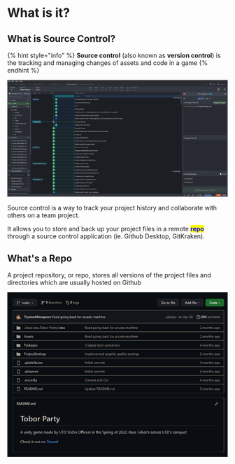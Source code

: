 # What is it?

## What is Source Control?

{% hint style="info" %}
**Source control** (also known as **version control**) is the tracking and managing changes of assets and code in a game
{% endhint %}

![Tobor Party's Repo](../.gitbook/assets/sourceControl.png)

Source control is a way to track your project history and collaborate with others on a team project.

It allows you to store and back up your project files in a remote <mark style="color:blue;">**repo**</mark> through a source control application (ie. Github Desktop, GitKraken).

## What's a Repo

A project repository, or repo, stores all versions of the project files and directories which are usually hosted on Github

![The Github Repo for Tobor Party](../.gitbook/assets/repo.PNG)
